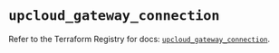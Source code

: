 # `upcloud_gateway_connection`

Refer to the Terraform Registry for docs: [`upcloud_gateway_connection`](https://registry.terraform.io/providers/upcloudltd/upcloud/5.30.0/docs/resources/gateway_connection).
